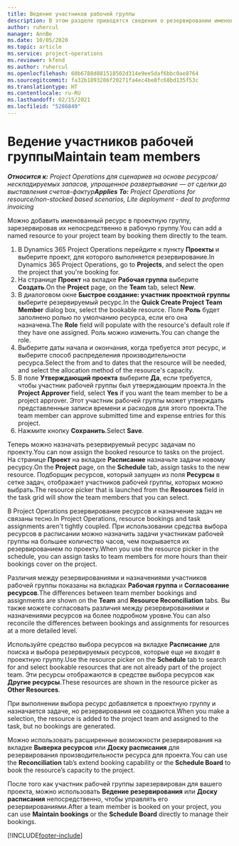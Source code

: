 ```yaml
---
title: Ведение участников рабочей группы
description: В этом разделе приводятся сведения о резервировании именованных ресурсов для проектной рабочей группы и их назначении задачам.
author: ruhercul
manager: AnnBe
ms.date: 10/05/2020
ms.topic: article
ms.service: project-operations
ms.reviewer: kfend
ms.author: ruhercul
ms.openlocfilehash: 60b6788d881518502d314e9ee5daf6bbc0ae8764
ms.sourcegitcommit: fa32b1893286f20271fa4ec4be8fc68bd135f53c
ms.translationtype: HT
ms.contentlocale: ru-RU
ms.lasthandoff: 02/15/2021
ms.locfileid: "5286849"
---
```

# <a name="maintain-team-members"></a><span data-ttu-id="149a8-103">Ведение участников рабочей группы</span><span class="sxs-lookup"><span data-stu-id="149a8-103">Maintain team members</span></span>

<span data-ttu-id="149a8-104">_**Относится к:** Project Operations для сценариев на основе ресурсов/нескладируемых запасов, упрощенное развертывание — от сделки до выставления счетов-фактур_</span><span class="sxs-lookup"><span data-stu-id="149a8-104">_**Applies To:** Project Operations for resource/non-stocked based scenarios, Lite deployment - deal to proforma invoicing_</span></span>

<span data-ttu-id="149a8-105">Можно добавить именованный ресурс в проектную группу, зарезервировав их непосредственно в рабочую группу.</span><span class="sxs-lookup"><span data-stu-id="149a8-105">You can add a named resource to your project team by booking them directly to the team.</span></span>

1. <span data-ttu-id="149a8-106">В Dynamics 365 Project Operations перейдите к пункту **Проекты** и выберите проект, для которого выполняется резервирование.</span><span class="sxs-lookup"><span data-stu-id="149a8-106">In Dynamics 365 Project Operations, go to **Projects**, and select the open the project that you're booking for.</span></span>
2. <span data-ttu-id="149a8-107">На странице **Проект** на вкладке **Рабочая группа** выберите **Создать**.</span><span class="sxs-lookup"><span data-stu-id="149a8-107">On the **Project** page, on the **Team** tab, select **New**.</span></span> 
3. <span data-ttu-id="149a8-108">В диалоговом окне **Быстрое создание: участник проектной группы** выберите резервируемый ресурс.</span><span class="sxs-lookup"><span data-stu-id="149a8-108">In the **Quick Create Project Team Member** dialog box, select the bookable resource.</span></span> <span data-ttu-id="149a8-109">Поле **Роль** будет заполнено ролью по умолчанию ресурса, если его она назначена.</span><span class="sxs-lookup"><span data-stu-id="149a8-109">The **Role** field will populate with the resource's default role if they have one assigned.</span></span> <span data-ttu-id="149a8-110">Роль можно изменить.</span><span class="sxs-lookup"><span data-stu-id="149a8-110">You can change the role.</span></span> 
4. <span data-ttu-id="149a8-111">Выберите даты начала и окончания, когда требуется этот ресурс, и выберите способ распределения производительности ресурса.</span><span class="sxs-lookup"><span data-stu-id="149a8-111">Select the from and to dates that the resource will be needed, and select the allocation method of the resource's capacity.</span></span> 
5. <span data-ttu-id="149a8-112">В поле **Утверждающий проекта** выберите **Да**, если требуется, чтобы участник рабочей группы был утверждающим проекта.</span><span class="sxs-lookup"><span data-stu-id="149a8-112">In the **Project Approver** field, select **Yes** if you want the team member to be a project approver.</span></span> <span data-ttu-id="149a8-113">Этот участник рабочей группы может утверждать представленные записи времени и расходов для этого проекта.</span><span class="sxs-lookup"><span data-stu-id="149a8-113">The team member can approve submitted time and expense entries for this project.</span></span> 
6. <span data-ttu-id="149a8-114">Нажмите кнопку **Сохранить**.</span><span class="sxs-lookup"><span data-stu-id="149a8-114">Select **Save**.</span></span>

<span data-ttu-id="149a8-115">Теперь можно назначать резервируемый ресурс задачам по проекту.</span><span class="sxs-lookup"><span data-stu-id="149a8-115">You can now assign the booked resource to tasks on the project.</span></span> <span data-ttu-id="149a8-116">На странице **Проект** на вкладке **Расписание** назначьте задачи новому ресурсу.</span><span class="sxs-lookup"><span data-stu-id="149a8-116">On the **Project** page, on the **Schedule** tab, assign tasks to the new resource.</span></span> <span data-ttu-id="149a8-117">Подборщик ресурсов, который запущен из поля **Ресурсы** в сетке задач, отображает участников рабочей группы, которых можно выбрать.</span><span class="sxs-lookup"><span data-stu-id="149a8-117">The resource picker that is launched from the **Resources** field in the task grid will show the team members that you can select.</span></span>


<span data-ttu-id="149a8-118">В Project Operations резервирование ресурсов и назначение задач не связаны тесно.</span><span class="sxs-lookup"><span data-stu-id="149a8-118">In Project Operations, resource bookings and task assignments aren't tightly coupled.</span></span> <span data-ttu-id="149a8-119">При использовании средства выбора ресурсов в расписании можно назначить задачи участникам рабочей группы на большее количество часов, чем покрывается их резервированием по проекту.</span><span class="sxs-lookup"><span data-stu-id="149a8-119">When you use the resource picker in the schedule, you can assign tasks to team members for more hours than their bookings cover on the project.</span></span>

<span data-ttu-id="149a8-120">Различия между резервированиями и назначениями участников рабочей группы показаны на вкладках **Рабочая группа** и **Согласование ресурсов**.</span><span class="sxs-lookup"><span data-stu-id="149a8-120">The differences between team member bookings and assignments are shown on the **Team** and **Resource Reconciliation** tabs.</span></span> <span data-ttu-id="149a8-121">Вы также можете согласовать различия между резервированиями и назначениями ресурсов на более подробном уровне.</span><span class="sxs-lookup"><span data-stu-id="149a8-121">You can also reconcile the differences between bookings and assignments for resources at a more detailed level.</span></span>

<span data-ttu-id="149a8-122">Используйте средство выбора ресурсов на вкладке **Расписание** для поиска и выбора резервируемых ресурсов, которые еще не входят в проектную группу.</span><span class="sxs-lookup"><span data-stu-id="149a8-122">Use the resource picker on the **Schedule** tab to search for and select bookable resources that are not already part of the project team.</span></span> <span data-ttu-id="149a8-123">Эти ресурсы отображаются в средстве выбора ресурсов как **Другие ресурсы**.</span><span class="sxs-lookup"><span data-stu-id="149a8-123">These resources are shown in the resource picker as **Other Resources**.</span></span>

<span data-ttu-id="149a8-124">При выполнении выбора ресурс добавляется в проектную группу и назначается задаче, но резервирования не создаются.</span><span class="sxs-lookup"><span data-stu-id="149a8-124">When you make a selection, the resource is added to the project team and assigned to the task, but no bookings are generated.</span></span>

<span data-ttu-id="149a8-125">Можно использовать расширенные возможности резервирования на вкладке **Выверка ресурсов** или **Доску расписания** для резервирования производительности ресурса для проекта.</span><span class="sxs-lookup"><span data-stu-id="149a8-125">You can use the **Reconciliation** tab’s extend booking capability or the **Schedule Board** to book the resource’s capacity to the project.</span></span>

<span data-ttu-id="149a8-126">После того как участник рабочей группы зарезервирован для вашего проекта, можно использовать **Ведение резервирования** или **Доску расписания** непосредственно, чтобы управлять его резервированиями.</span><span class="sxs-lookup"><span data-stu-id="149a8-126">After a team member is booked on your project, you can use **Maintain bookings** or the **Schedule Board** directly to manage their bookings.</span></span>


[!INCLUDE[footer-include](../includes/footer-banner.md)]